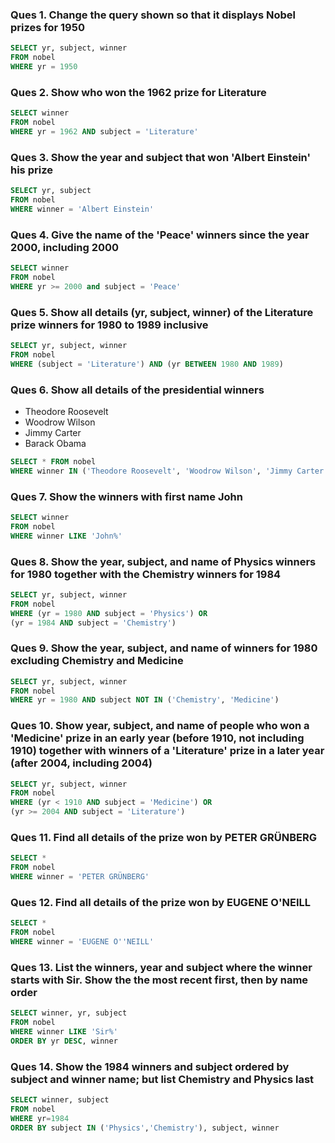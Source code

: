 ### Ques 1. Change the query shown so that it displays Nobel prizes for 1950

```sql
SELECT yr, subject, winner
FROM nobel
WHERE yr = 1950
```

### Ques 2. Show who won the 1962 prize for Literature

```sql
SELECT winner
FROM nobel
WHERE yr = 1962 AND subject = 'Literature'
```

### Ques 3. Show the year and subject that won 'Albert Einstein' his prize

```sql
SELECT yr, subject
FROM nobel
WHERE winner = 'Albert Einstein'
```

### Ques 4. Give the name of the 'Peace' winners since the year 2000, including 2000

```sql
SELECT winner
FROM nobel
WHERE yr >= 2000 and subject = 'Peace'
```

### Ques 5. Show all details (yr, subject, winner) of the Literature prize winners for 1980 to 1989 inclusive

```sql
SELECT yr, subject, winner
FROM nobel
WHERE (subject = 'Literature') AND (yr BETWEEN 1980 AND 1989)
```

### Ques 6. Show all details of the presidential winners

* Theodore Roosevelt
* Woodrow Wilson
* Jimmy Carter
* Barack Obama

```sql
SELECT * FROM nobel
WHERE winner IN ('Theodore Roosevelt', 'Woodrow Wilson', 'Jimmy Carter', 'Barack Obama')
```

### Ques 7. Show the winners with first name John

```sql
SELECT winner
FROM nobel
WHERE winner LIKE 'John%'
```

### Ques 8. Show the year, subject, and name of Physics winners for 1980 together with the Chemistry winners for 1984

```sql
SELECT yr, subject, winner
FROM nobel
WHERE (yr = 1980 AND subject = 'Physics') OR
(yr = 1984 AND subject = 'Chemistry')
```

### Ques 9. Show the year, subject, and name of winners for 1980 excluding Chemistry and Medicine

```sql
SELECT yr, subject, winner
FROM nobel
WHERE yr = 1980 AND subject NOT IN ('Chemistry', 'Medicine')
```

### Ques 10. Show year, subject, and name of people who won a 'Medicine' prize in an early year (before 1910, not including 1910) together with winners of a 'Literature' prize in a later year (after 2004, including 2004)

```sql
SELECT yr, subject, winner
FROM nobel
WHERE (yr < 1910 AND subject = 'Medicine') OR
(yr >= 2004 AND subject = 'Literature')
```

### Ques 11. Find all details of the prize won by PETER GRÜNBERG

```sql
SELECT *
FROM nobel
WHERE winner = 'PETER GRÜNBERG'
```

### Ques 12. Find all details of the prize won by EUGENE O'NEILL

```sql
SELECT *
FROM nobel
WHERE winner = 'EUGENE O''NEILL'
```

### Ques 13. List the winners, year and subject where the winner starts with Sir. Show the the most recent first, then by name order

```sql
SELECT winner, yr, subject
FROM nobel
WHERE winner LIKE 'Sir%'
ORDER BY yr DESC, winner
```

### Ques 14. Show the 1984 winners and subject ordered by subject and winner name; but list Chemistry and Physics last

```sql
SELECT winner, subject
FROM nobel
WHERE yr=1984
ORDER BY subject IN ('Physics','Chemistry'), subject, winner
```
